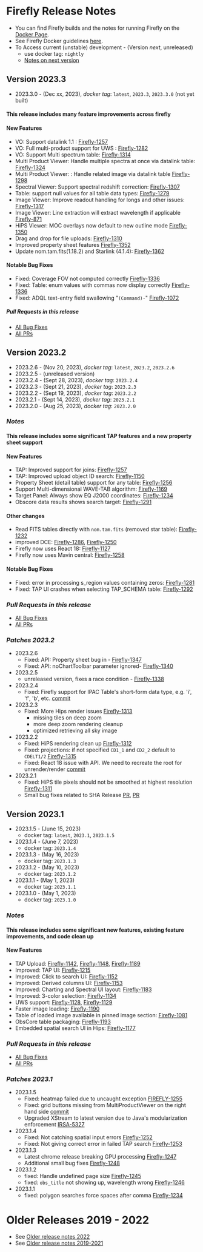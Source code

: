 # Firefly Release Notes

- You can find Firefly builds and the notes for running Firefly on the [Docker Page](https://hub.docker.com/r/ipac/firefly).
- See Firefly Docker guidelines [here](firefly-docker.md).
- To Access current (unstable) development - (Version _next_, unreleased) 
  - use docker tag: `nightly`
  - [Notes on next version](next-release-details.md)



## Version 2023.3
- 2023.3.0 - (Dec xx, 2023),  _docker tag_: `latest`, `2023.3`, `2023.3.0` (not yet built)

#### This release includes many feature improvements across firefly

#### New Features
- VO: Support datalink 1.1 : [Firefly-1257](https://github.com/Caltech-IPAC/firefly/pull/1439)
- VO: Full multi-product support for UWS : [Firefly-1282](https://github.com/Caltech-IPAC/firefly/pull/1423)
- VO: Support Multi spectrum table: [Firefly-1314](https://github.com/Caltech-IPAC/firefly/pull/1438)
- Multi Product Viewer: Handle multiple spectra at once via datalink table: [Firefly-1324](https://github.com/Caltech-IPAC/firefly/pull/1442)
- Multi Product Viewer: : Handle related image via datalink table [Firefly-1298](https://github.com/Caltech-IPAC/firefly/pull/1420)
- Spectral Viewer: Support spectral redshift correction: [Firefly-1307](https://github.com/Caltech-IPAC/firefly/pull/1443)
- Table: support null values for all table data types: [Firefly-1279](https://github.com/Caltech-IPAC/firefly/pull/1447)
- Image Viewer: Improve readout handling for longs and other issues: [Firefly-1317](https://github.com/Caltech-IPAC/firefly/pull/1435)
- Image Viewer: Line extraction will extract wavelength if applicable [Firefly-871](https://github.com/Caltech-IPAC/firefly/pull/1451)
- HiPS Viewer: MOC overlays now default to new outline mode [Firefly-1350](https://github.com/Caltech-IPAC/firefly/pull/1456)
- Drag and drop for file uploads: [Firefly-1310](https://github.com/Caltech-IPAC/firefly/pull/1426)
- Improved property sheet features [Firefly-1352](https://github.com/Caltech-IPAC/firefly/pull/1455)
- Update nom.tam.fits(1.18.2) and Starlink (4.1.4): [Firefly-1362](https://github.com/Caltech-IPAC/firefly/pull/1428)

#### Notable Bug Fixes 
- Fixed: Coverage FOV not computed correctly  [Firefly-1336](https://github.com/Caltech-IPAC/firefly/pull/1449)
- Fixed: Table: enum values with commas now display correctly [Firefly-1336](https://github.com/Caltech-IPAC/firefly/pull/1445)
- Fixed: ADQL text-entry field swallowing "`(Command)-`" [Firefly-1072](https://github.com/Caltech-IPAC/firefly/pull/1436)

##### _Pull Requests in this release_
- [All Bug Fixes](https://github.com/caltech-ipac/firefly/pulls?q=is%3apr+milestone%3a2022.3+label%3abug)
- [All PRs](https://github.com/caltech-ipac/firefly/pulls?q=is%3apr++milestone%3a2022.3+)


## Version 2023.2
- 2023.2.6 - (Nov 20, 2023),  _docker tag_: `latest`, `2023.2`, `2023.2.6`
- 2023.2.5 - (unreleased version)
- 2023.2.4 - (Sept 28, 2023),  _docker tag_: `2023.2.4`
- 2023.2.3 - (Sept 21, 2023), _docker tag_: `2023.2.3`
- 2023.2.2 - (Sept 19, 2023), _docker tag_: `2023.2.2`
- 2023.2.1 - (Sept 14, 2023), _docker tag_: `2023.2.1`
- 2023.2.0 - (Aug 25, 2023), _docker tag_: `2023.2.0`
   
### _Notes_
#### This release includes some significant TAP features and a new property sheet support

#### New Features
- TAP: Improved support for joins: [Firefly-1257](https://github.com/Caltech-IPAC/firefly/pull/1406)
- TAP: Improved upload object ID search: [Firefly-1150](https://github.com/Caltech-IPAC/firefly/pull/1401)
- Property Sheet (detail table) support for any table: [Firefly-1256](https://github.com/Caltech-IPAC/firefly/pull/1404) 
- Support Multi-dimensional WAVE-TAB algorithm: [Firefly-1169](https://github.com/Caltech-IPAC/firefly/pull/1383)
- Target Panel: Always show EQ J2000 coordinates: [Firefly-1234](https://github.com/Caltech-IPAC/firefly/pull/1385)  
- Obscore data results shows search target: [Firefly-1291](https://github.com/Caltech-IPAC/firefly/pull/1411)  

#### Other changes
- Read FITS tables directly with `nom.tam.fits` (removed star table): [Firefly-1232](https://github.com/Caltech-IPAC/firefly/pull/1390) 
- improved DCE: [Firefly-1286](https://github.com/Caltech-IPAC/firefly/pull/1408),  [Firefly-1250](https://github.com/Caltech-IPAC/firefly/pull/1391)
- Firefly now uses React 18: [Firefly-1127](https://github.com/Caltech-IPAC/firefly/pull/1396) 
- Firefly now uses Mavin central: [Firefly-1258](https://github.com/Caltech-IPAC/firefly/pull/1397) 

#### Notable Bug Fixes 
- Fixed: error in processing s_region values containing zeros: [Firefly-1281](https://github.com/Caltech-IPAC/firefly/pull/1413) 
- Fixed: TAP UI crashes when selecting TAP_SCHEMA table: [Firefly-1292](https://github.com/Caltech-IPAC/firefly/pull/1412) 
        
### _Pull Requests in this release_
- [All Bug Fixes](https://github.com/caltech-ipac/firefly/pulls?q=is%3apr+milestone%3a2023.2+label%3abug)
- [All PRs](https://github.com/caltech-ipac/firefly/pulls?q=is%3apr++milestone%3a2023.2+)

### _Patches 2023.2_
- 2023.2.6
    - Fixed: API: Property sheet bug in - [Firefly-1347](https://github.com/Caltech-IPAC/firefly/pull/1448) 
    - Fixed: API: noChartToolbar parameter ignored- [Firefly-1340](https://github.com/Caltech-IPAC/firefly/pull/1444) 
- 2023.2.5
    - unreleased version, fixes a race condition - [Firefly-1338](https://github.com/Caltech-IPAC/firefly/pull/1437)
 - 2023.2.4
   - Fixed: Firefly support for IPAC Table's short-form data type, e.g. 'i', 'f', 'b', etc. [commit](https://github.com/Caltech-IPAC/firefly/commit/475a4aff57374bfa70b01308e63402971f1fc291)
 - 2023.2.3
   - Fixed: More Hips render issues [Firefly-1313](https://github.com/Caltech-IPAC/firefly/pull/1432)
      - missing tiles on deep zoom
      - more deep zoom rendering cleanup
      - optimized retrieving all sky image  
 - 2023.2.2
   - Fixed: HiPS rendering clean up [Firefly-1312](https://github.com/Caltech-IPAC/firefly/pull/1431)
   - Fixed: projections: if not specified `CD1_1` and `CD2_2` default to `CDELT1/2` [Firefly-1315](https://github.com/Caltech-IPAC/firefly/pull/1431)
   - Fixed: React 18 issue with API. We need to recreate the root for unrender/render [commit](https://github.com/Caltech-IPAC/firefly/commit/5e5b88c7c734fb76db54587d05bcdeda1c53eb6d)
 - 2023.2.1
   - Fixed: HiPS tile pixels should not be smoothed at highest resolution [Firefly-1311](https://github.com/Caltech-IPAC/firefly/pull/1429)
   - Small bug fixes related to SHA Release [PR](https://github.com/Caltech-IPAC/firefly/pull/1425), [PR](https://github.com/Caltech-IPAC/firefly/pull/1425)

## Version 2023.1
- 2023.1.5 - (June 15, 2023)
  - docker tag: `latest`, `2023.1`, `2023.1.5`
- 2023.1.4 - (June 7, 2023)
  - docker tag: `2023.1.4`
- 2023.1.3 - (May 16, 2023)
  - docker tag: `2023.1.3`
- 2023.1.2 - (May 10, 2023)
  - docker tag: `2023.1.2`
- 2023.1.1 - (May 1, 2023)
  - docker tag: `2023.1.1`
- 2023.1.0 - (May 1, 2023)
  - docker tag: `2023.1.0`

### _Notes_
#### This release includes some significant new features, existing feature improvements, and code clean up

#### New Features
- TAP Upload: [Firefly-1142](https://github.com/Caltech-IPAC/firefly/pull/1317), [Firefly-1148](https://github.com/Caltech-IPAC/firefly/pull/1331), [Firefly-1189](https://github.com/Caltech-IPAC/firefly/pull/1337)
- Improved: TAP UI: [Firefly-1215](https://github.com/Caltech-IPAC/firefly/pull/1354)
- Improved: Click to search UI:  [Firefly-1152](https://github.com/Caltech-IPAC/firefly/pull/1326)
- Improved: Derived columns UI:  [Firefly-1153](https://github.com/Caltech-IPAC/firefly/pull/1330)
- Improved: Charting and Spectral UI layout: [Firefly-1183](https://github.com/Caltech-IPAC/firefly/pull/1348)
- Improved: 3-color selection: [Firefly-1134](https://github.com/Caltech-IPAC/firefly/pull/1310)
- UWS support: [Firefly-1128](https://github.com/Caltech-IPAC/firefly/pull/1308), [Firefly-1129](https://github.com/Caltech-IPAC/firefly/pull/1319)
- Faster image loading: [Firefly-1190](https://github.com/Caltech-IPAC/firefly/pull/1338)
- Table of loaded image available in pinned image section: [Firefly-1081](https://github.com/Caltech-IPAC/firefly/pull/1344)
- ObsCore table packaging: [Firefly-1193](https://github.com/Caltech-IPAC/firefly/pull/1351)
- Embedded spatial search UI in Hips: [Firefly-1177](https://github.com/Caltech-IPAC/firefly/pull/1328) 

### _Pull Requests in this release_
- [All Bug Fixes](https://github.com/caltech-ipac/firefly/pulls?q=is%3apr+milestone%3a2023.1+label%3abug)
- [All PRs](https://github.com/caltech-ipac/firefly/pulls?q=is%3apr++milestone%3a2023.1+)

### _Patches 2023.1_
- 2023.1.5
  - Fixed: heatmap failed due to uncaught exception [FIREFLY-1255](https://github.com/Caltech-IPAC/firefly/pull/1395)
  - Fixed: grid buttons missing from MultiProductViewer on the right hand side [commit](https://github.com/Caltech-IPAC/firefly/commit/afbfbe9962131e755642c50c773128a1a9e59f65)
  - Upgraded XStream to latest version due to Java's modularization enforcement [IRSA-5327](https://github.com/Caltech-IPAC/firefly/pull/1394)
- 2023.1.4
  - Fixed: Not catching spatial input errors [Firefly-1252](https://github.com/Caltech-IPAC/firefly/pull/1392)  
  - Fixed: Not giving correct error in failed TAP search [Firefly-1253](https://github.com/Caltech-IPAC/firefly/pull/1389)  
- 2023.1.3
  - Latest chrome release breaking GPU processing [Firefly-1247](https://github.com/Caltech-IPAC/firefly/pull/1384) 
  - Additional small bug fixes [Firefly-1248](https://github.com/Caltech-IPAC/firefly/pull/1386) 
- 2023.1.2
  - fixed: Handle undefined page size [Firefly-1245](https://github.com/Caltech-IPAC/firefly/pull/1380)
  - fixed: `obs_title` not showing up, wavelength wrong [Firefly-1246](https://github.com/Caltech-IPAC/firefly/pull/1381)
- 2023.1.1
  - fixed: polygon searches force spaces after comma [Firefly-1234](https://github.com/Caltech-IPAC/firefly/pull/1376)

# Older Releases 2019 - 2022
- See [Older release notes 2022](older-release-notes-2022.md)
- See [Older release notes 2019-2021](older-release-notes-2019-2021.md)
